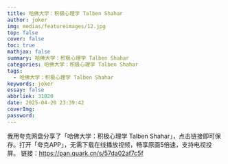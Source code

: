 ```yaml
---
title: 哈佛大学：积极心理学 Talben Shahar
author: joker
img: medias/featureimages/12.jpg
top: false
cover: false
toc: true
mathjax: false
summary: 哈佛大学：积极心理学 Talben Shahar
categories: 哈佛大学：积极心理学 Talben Shahar
tags:
  - 哈佛大学：积极心理学 Talben Shahar
keywords: joker
essay: false
abbrlink: 31020
date: 2025-04-20 23:39:42
coverImg:
password:
---
```


我用夸克网盘分享了「哈佛大学：积极心理学 Talben Shahar」，点击链接即可保存。打开「夸克APP」，无需下载在线播放视频，畅享原画5倍速，支持电视投屏。
链接：https://pan.quark.cn/s/57da02af7c5f
